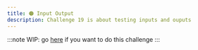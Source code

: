```yaml
---
title: 🟠 Input Output
description: Challenge 19 is about testing inputs and ouputs
---
```


:::note
WIP: go [here](https://github.com/tomalaforge/angular-challenges/blob/main/apps/testing-input-output/README.md) if you want to do this challenge
:::
